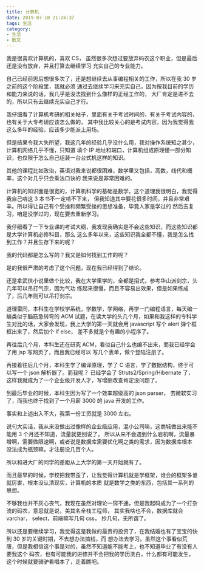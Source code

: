 ```yaml
---
title: 计算机
date: 2019-07-10 21:26:37
tags: 生活
category: 
- 生活
- 散文
---
```


我是很喜欢计算机的，喜欢 CS， 虽然很多次想过要放弃码农这个职业，但是最后还是没有放弃，并且打算去继续学习
充实自己的专业能力。

自己已经前思后想很多次了，还是想继续去从事编程相关的工作，所以在我 30 岁之前的这个阶段里，我就必须
通过去继续学习来充实自己，因为按我目前的学历和能力来说的话，我几乎是没法找到什么像样的正经工作的，
大厂肯定是进不去的，所以只有去继续充实自己才行。

我仔细看了计算机考研的相关帖子，里面有关于考试时间的，有关于考试内容的，也有关于大专考研应该怎么做的，
其中我比较关心的是考试内容，因为我觉得我这么多年的经验，应该多少能派上用场。

但是结果令我大失所望，我这几年的经验几乎没什么用，我对操作系统知之甚少，计算机网络几乎不懂，只知道
填个 IP 地址和端口，计算机组成原理懂一部分知识，也仅限于怎么自己组装一台台式机这样的知识。

其他的课程比如政治，英语对我来说都很困难，数学里又包括，高数，线代和概率，这个对几乎只会乘法口诀的
我来说是非常困难的。

计算机的知识面是很宽的，计算机科学的基础是数学，这个道理我很明白，我觉得我自己啃这 3 本书不一定啃不下来，
但我知道其中要花很多时间，并且非常艰辛。所以得让自己有个受挫和频繁受挫的思想准备，毕竟人家是学过的
然后去复习，咱是没学过的，现在要去重新学习。

我仔细看了一下专业课的考试大纲，我发现我确实是不会这些知识，而这些知识都是大学计算机必修科目，那么
这么多年以来，这些知识我全都不懂，我是怎么找到工作？并且生存下来的呢？

我的代码都是怎么写的？我又是如何找到工作的呢？

是的我很严肃的考虑了这个问题，现在我已经得到了结论。

还是拿武侠小说里做个比较，我在大学里学的，全都是招式，参考华山派剑宗，头几年可以吊打气宗，因为气功
练起来很慢，而且不容易出效果，但是如果练成了，后几年则可以吊打剑宗。

道理雷同，本科生在学校学系统，学数学，学网络，再学一门编程语言，每天编一编类似于脑筋急转弯的 ACM 
试题，在读大学的头几个月，如果和我这样的专科学生对比的话，大家会发现，我上大学的第一天就会用 javascript
写个 alert 弹个框框出来了，然后加个 if else， 差不多就是个有趣的小程序了。

再往后几个月，本科生还在研究 ACM，看似自己什么也编不出来，而我已经学会了用 jsp 写网页了，而且我已经可以
写几个表单，做个登陆注册了。

再接着往后几个月，本科生学了编译原理，学了 C 语言，学了数据结构，终于可以写一个 json 解析器了。而我呢？
已经学会了 Struts2/Spring/Hibernate 了，这样我就成为了一个企业级开发人才，写增删改查肯定没问题了。

到最后毕业的时候，本科生因为写了一个效率超级高的 json parser， 去微软实习了，而我也终于找到了一个月薪
3000 的 java 开发的工作。

事实和上述出入不大，我第一份工资就是 3000 左右。

说句大实话，我从来没做出过像样的企业级应用，混小公司嘛，这商城做出来能不能用 3 个月还不知道，流量就更别说了，
所以从来不会遇到什么宕机啊，流量暴增啊，需要做限速啊，或者说是数据库需要优化啊之类的需求，因为数据库根本
没法成为瓶颈嘛，才注册没几百个人。

所以和进大厂的同学的差距从上大学的第一天开始就有了。

而且最早的时候，学校把我带歪了，让我觉得计算机就是学框架，谁会的框架多谁就厉害，根本没认清现实，计算机的本质
就是数学之类的东西，包括其一系列的思想。

不够我也并不灰心丧气，我现在虽然对理论一窍不通，但是我起码成为了一个打杂流的码农，意思就是说，美其名全栈工程师，
其实我啥也不会，数据库就会 varchar， select，前端嘛写几句 css， 抄几句，无所谓了。

所以还是要继续学习，我觉得这是我做的最贵的投资了，在我结婚也有了宝宝的快到 30 岁的关键时期，不去想办法搞钱，而
想办法去学习。虽然这个事看似荒唐，但是我相信这个事是对的，虽然不知道能不能考上，也不知道毕业了有没有人要我这个
码农，也有可能我的进修并不会把我的学历洗白，什么都有可能发生，这个时候就要骑驴看唱本了，走着瞧吧。